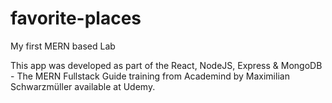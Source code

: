 # favorite-places
My first MERN based Lab 

This app was developed as part of the React, NodeJS, Express & MongoDB - The MERN Fullstack Guide
training from Academind by Maximilian Schwarzmüller available at Udemy.
